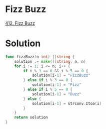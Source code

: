 # Fizz Buzz

[412. Fizz Buzz](https://leetcode.com/problems/fizz-buzz/description/)


# Solution

```go
func fizzBuzz(n int) []string {
    solution := make([]string, n, n)
    for i := 1; i <= n; i++ {
        if i % 3 == 0 && i % 5 == 0 {
            solution[i-1] = "FizzBuzz"
        } else if i % 3 == 0 {
            solution[i-1] = "Fizz"
        } else if i % 5 == 0 {
            solution[i-1] = "Buzz"
        } else {
            solution[i-1] = strconv.Itoa(i)
        }
    }
    return solution
}
```

